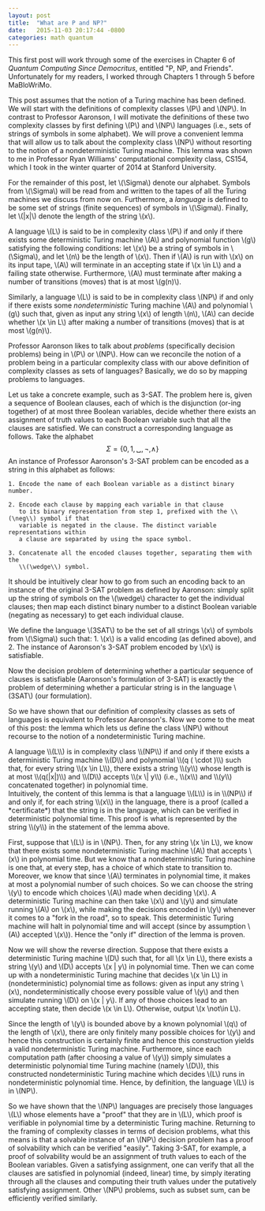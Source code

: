 ```yaml
---
layout: post
title:  "What are P and NP?"
date:   2015-11-03 20:17:44 -0800
categories: math quantum
---
```


This first post will work through some of the exercises in Chapter 6 of
*Quantum Computing Since Democritus*, entitled "P, NP, and Friends".
Unfortunately for my readers, I worked through Chapters 1 through 5 before
MaBloWriMo.

This post assumes that the notion of a Turing machine has been defined. We will
start with the definitions of complexity classes \\(P\\) and \\(NP\\). In
contrast to Professor Aaronson, I will motivate the definitions of these two
complexity classes by first defining \\(P\\) and \\(NP\\) languages (i.e., sets
of strings of symbols in some alphabet). We will prove a convenient lemma that
will allow us to talk about the complexity class \\(NP\\) without resorting to
the notion of a nondeterministic Turing machine. This lemma was shown to me
in Professor Ryan Williams' computational complexity class, CS154, which I
took in the winter quarter of 2014 at Stanford University.

For the remainder of this post, let \\(\Sigma\\) denote our alphabet.
Symbols from \\(\Sigma\\) will be read from and written to the tapes of all the
Turing machines we discuss from now on. Furthermore, a *language* is defined to
be some set of strings (finite sequences) of symbols in \\(\Sigma\\).
Finally, let \\(|x|\\) denote the length of the string \\(x\\).

A language \\(L\\) is said to be in complexity class \\(P\\) if and only if
there exists some deterministic Turing machine \\(A\\) and polynomial function
\\(g\\) satisfying the following conditions:
let \\(x\\) be a string of symbols in \\(\Sigma\\), and let \\(n\\) be the length
of \\(x\\). Then if \\(A\\) is run with \\(x\\) on its input tape, \\(A\\) will
terminate in an accepting state if \\(x \in L\\) and a failing state otherwise.
Furthermore, \\(A\\) must terminate after making a number of transitions (moves)
that is at most \\(g(n)\\).

Similarly, a language \\(L\\) is said to be in complexity class \\(NP\\) if and
only if there exists some *nondeterministic* Turing machine \\(A\\) and
polynomial \\(g\\) such that, given as input any string \\(x\\) of length
\\(n\\), \\(A\\) can decide whether \\(x \in L\\) after making a number of
transitions (moves) that is at most \\(g(n)\\).

Professor Aaronson likes to talk about *problems* (specifically decision
problems) being in \\(P\\) or \\(NP\\). How can we reconcile the notion of a
problem being in a particular complexity class with our above definition of
complexity classes as sets of languages? Basically, we do so by mapping
problems to languages.

Let us take a concrete example, such as 3-SAT. The
problem here is, given a sequence of Boolean clauses, each of which is the
disjunction (or-ing together) of at most three Boolean variables, decide
whether there exists an assignment of truth values to each Boolean variable
such that all the clauses are satisfied. We can construct a corresponding
language as follows. Take the alphabet
$$ \Sigma = \left\{ 0, 1, ␣, \neg, \wedge \right\} $$
An instance of Professor Aaronson's 3-SAT problem can be encoded as a string in
this alphabet as follows:

    1. Encode the name of each Boolean variable as a distinct binary number.

    2. Encode each clause by mapping each variable in that clause
       to its binary representation from step 1, prefixed with the \\(\neg\\) symbol if that
       variable is negated in the clause. The distinct variable representations within
       a clause are separated by using the space symbol.

    3. Concatenate all the encoded clauses together, separating them with the
       \\(\wedge\\) symbol.

It should be intuitively clear how to go from such an encoding back to an
instance of the original 3-SAT problem as defined by Aaronson: simply split up
the string of symbols on the \\(\wedge\\) character to get the individual
clauses; then map each distinct binary number to a distinct Boolean variable
(negating as necessary) to get each individual clause.

We define the language \\(3SAT\\) to be the set of all strings \\(x\\) of
symbols from \\(\Sigma\\) such that:
    1. \\(x\\) is a valid encoding (as defined above), and
    2. The instance of Aaronson's 3-SAT problem encoded by \\(x\\) is
       satisfiable.

Now the decision problem of determining whether a particular sequence of
clauses is satisfiable (Aaronson's formulation of 3-SAT) is exactly the problem
of determining whether a particular string is in the language \\(3SAT\\) (our
formulation).

So we have shown that our definition of complexity classes as sets of languages
is equivalent to Professor Aaronson's. Now we come to the meat of this post:
the lemma which lets us define the class \\(NP\\) without recourse to the
notion of a nondeterministic Turing machine.

<div class="lemma" markdown="1">
A language \\(L\\) is in complexity class \\(NP\\) if and only if there exists
a deterministic Turing machine \\(D\\) and polynomial \\(q ( \cdot )\\) such
that, for every string \\(x \in L\\), there exists a string \\(y\\) whose
length is at most \\(q(|x|)\\) and \\(D\\) accepts \\(x \| y\\) (i.e., \\(x\\)
and \\(y\\) concatenated together) in polynomial time.
</div>

<div class="proof" markdown="1">
Intuitively, the content of this lemma is that a language \\(L\\) is in
\\(NP\\) if and only if, for each string \\(x\\) in the language, there is a
proof (called a *certificate*) that the string is in the language, which can be
verified in deterministic polynomial time. This proof is what is represented by
the string \\(y\\) in the statement of the lemma above.

First, suppose that \\(L\\) is in \\(NP\\). Then, for any string \\(x \in L\\),
we know that there exists some nondeterministic Turing machine \\(A\\)
that accepts \\(x\\) in polynomial time. But we know that a nondeterministic
Turing machine is one that, at every step, has a choice  of which
state to transition to. Moreover, we know that since \\(A\\) terminates in
polynomial time, it makes at most a polynomial number of such choices.
So we can choose the string \\(y\\) to encode which choices \\(A\\) made
when deciding \\(x\\). A deterministic Turing machine can then take \\(x\\)
and \\(y\\) and simulate running \\(A\\) on \\(x\\), while making the decisions
encoded in \\(y\\) whenever it comes to a "fork in the road", so to speak.
This deterministic Turing machine will halt in polynomial time and will
accept (since by assumption \\(A\\) accepted \\(x\\)). Hence the "only if"
direction of the lemma is proven.

Now we will show the reverse direction. Suppose that there exists a
deterministic Turing machine \\(D\\) such that, for all \\(x \in L\\), there
exists a string \\(y\\) and \\(D\\) accepts \\(x \| y\\) in polynomial time.
Then we can come up with a nondeterministic Turing machine that decides
\\(x \in L\\) in (nondeterministic) polynomial time as follows: given as input
any string \\(x\\), nondeterministically choose every possible value of
\\(y\\) and then simulate running \\(D\\) on \\(x \| y\\). If any of those
choices lead to an accepting state, then decide \\(x \in L\\). Otherwise,
output \\(x \not\in L\\).

Since the length of \\(y\\) is bounded above by a known polynomial \\(q\\) of
the length of \\(x\\), there are only finitely many possible choices for
\\(y\\) and hence this construction is certainly finite and hence this
construction yields a valid nondeterministic Turing machine. Furthermore, since
each computation path (after choosing a value of \\(y\\)) simply simulates a
deterministic polynomial time Turing machine (namely \\(D\\)), this constructed
nondeterministic Turing machine which decides \\(L\\) runs in nondeterministic
polynomial time.  Hence, by definition, the language \\(L\\) is in \\(NP\\).
</div>




So we have shown that the \\(NP\\) languages are precisely those languages
\\(L\\) whose elements have a "proof" that they are in \\(L\\), which proof is
verifiable in polynomial time by a deterministic Turing machine. Returning to
the framing of complexity classes in terms of decision problems, what this
means is that a solvable instance of an \\(NP\\) decision problem has a proof
of solvability which can be verified "easily". Taking 3-SAT, for example, a
proof of solvability would be an assignment of truth values to each of the
Boolean variables. Given a satisfying assignment, one can verify that all the
clauses are satisfied in polynomial (indeed, linear) time, by simply iterating
through all the clauses and computing their truth values under the putatively
satisfying assignment. Other \\(NP\\) problems, such as subset sum, can be
efficiently verified similarly.
